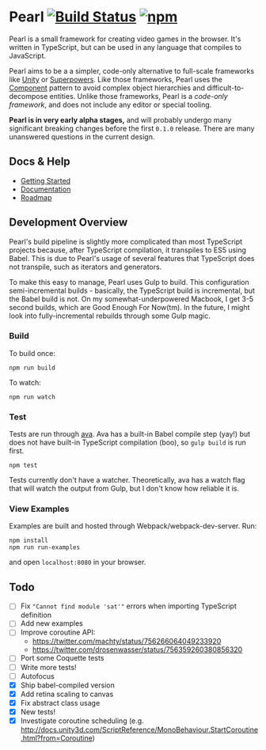 # Pearl [![Build Status](https://travis-ci.org/thomasboyt/pearl.svg)](https://travis-ci.org/thomasboyt/pearl) [![npm](https://img.shields.io/npm/v/pearl.svg?maxAge=2592000)](https://www.npmjs.com/package/pearl)

Pearl is a small framework for creating video games in the browser. It's written in TypeScript, but can be used in any language that compiles to JavaScript.

Pearl aims to be a a simpler, code-only alternative to full-scale frameworks like [Unity](http://unity3d.com/) or [Superpowers](http://superpowers-html5.com/). Like those frameworks, Pearl uses the [Component](http://gameprogrammingpatterns.com/component.html) pattern to avoid complex object hierarchies and difficult-to-decompose entities. Unlike those frameworks, Pearl is a *code-only framework*, and does not include any editor or special tooling.

**Pearl is in very early alpha stages,** and will probably undergo many significant breaking changes before the first `0.1.0` release. There are many unanswered questions in the current design.

## Docs & Help

* [Getting Started](/docs/getting-started.md)
* [Documentation](/docs)
* [Roadmap](/Roadmap.md)

## Development Overview

Pearl's build pipeline is slightly more complicated than most TypeScript projects because, after TypeScript compilation, it transpiles to ES5 using Babel. This is due to Pearl's usage of several features that TypeScript does not transpile, such as iterators and generators.

To make this easy to manage, Pearl uses Gulp to build. This configuration semi-incremental builds - basically, the TypeScript build is incremental, but the Babel build is not. On my somewhat-underpowered Macbook, I get 3-5 second builds, which are Good Enough For Now(tm). In the future, I might look into fully-incremental rebuilds through some Gulp magic.

### Build

To build once:

```
npm run build
```

To watch:

```
npm run watch
```

### Test

Tests are run through [ava](https://github.com/avajs/ava). Ava has a built-in Babel compile step (yay!) but does not have built-in TypeScript compilation (boo), so `gulp build` is run first.

```
npm test
```

Tests currently don't have a watcher. Theoretically, ava has a watch flag that will watch the output from Gulp, but I don't know how reliable it is.

### View Examples

Examples are built and hosted through Webpack/webpack-dev-server. Run:

```
npm install
npm run run-examples
```

and open `localhost:8080` in your browser.

## Todo

- [ ] Fix `"Cannot find module 'sat'"` errors when importing TypeScript definition
- [ ] Add new examples
- [ ] Improve coroutine API:
  - https://twitter.com/machty/status/756266064049233920
  - https://twitter.com/drosenwasser/status/756359260380856320
- [ ] Port some Coquette tests
- [ ] Write more tests!
- [ ] Autofocus
- [x] Ship babel-compiled version
- [x] Add retina scaling to canvas
- [x] Fix abstract class usage
- [x] New tests!
- [x] Investigate coroutine scheduling (e.g. http://docs.unity3d.com/ScriptReference/MonoBehaviour.StartCoroutine.html?from=Coroutine)